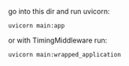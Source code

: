 go into this dir and run uvicorn:

`uvicorn main:app`

or with TimingMiddleware run:

`uvicorn main:wrapped_application`